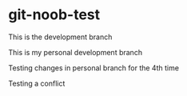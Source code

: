 # git-noob-test
This is the development branch

This is my personal development branch

Testing changes in personal branch for the 4th time

Testing a conflict
